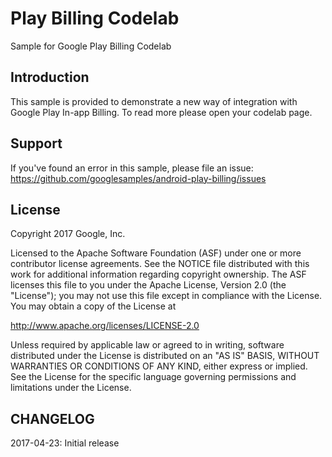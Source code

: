 # Play Billing Codelab

Sample for Google Play Billing Codelab

## Introduction

This sample is provided to demonstrate a new way of integration with Google Play In-app Billing.
To read more please open your codelab page.

## Support

If you've found an error in this sample, please file an issue:
https://github.com/googlesamples/android-play-billing/issues

## License

Copyright 2017 Google, Inc.

Licensed to the Apache Software Foundation (ASF) under one or more contributor
license agreements.  See the NOTICE file distributed with this work for
additional information regarding copyright ownership.  The ASF licenses this
file to you under the Apache License, Version 2.0 (the "License"); you may not
use this file except in compliance with the License.  You may obtain a copy of
the License at

  http://www.apache.org/licenses/LICENSE-2.0

Unless required by applicable law or agreed to in writing, software
distributed under the License is distributed on an "AS IS" BASIS, WITHOUT
WARRANTIES OR CONDITIONS OF ANY KIND, either express or implied.  See the
License for the specific language governing permissions and limitations under
the License.

## CHANGELOG

   2017-04-23: Initial release
